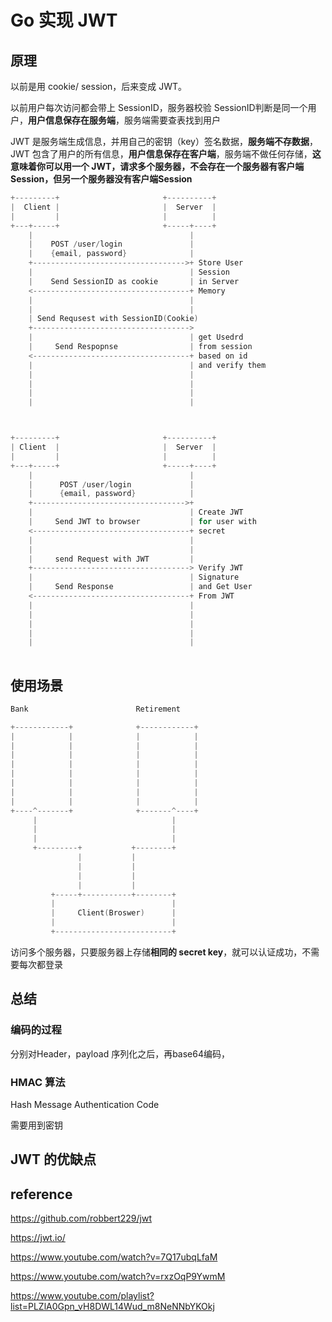 # Go 实现 JWT



## 原理

以前是用 cookie/ session，后来变成 JWT。

以前用户每次访问都会带上 SessionID，服务器校验 SessionID判断是同一个用户，**用户信息保存在服务端**，服务端需要查表找到用户

JWT 是服务端生成信息，并用自己的密钥（key）签名数据，**服务端不存数据**，JWT 包含了用户的所有信息，**用户信息保存在客户端**，服务端不做任何存储，**这意味着你可以用一个 JWT，请求多个服务器，不会存在一个服务器有客户端Session，但另一个服务器没有客户端Session**

```C
+---------+                       +----------+
|  Client |                       |  Server  |
|         |                       |          |
+---+-----+                       +-----+----+
    |                                   |
    |    POST /user/login               |
    |    {email, password}              |
    +---------------------------------->+ Store User
    |                                   | Session
    |    Send SessionID as cookie       | in Server
    <-----------------------------------+ Memory
    |                                   |
    |                                   |
    | Send Requsest with SessionID(Cookie)
    +----------------------------------->
    |                                   | get Usedrd
    |     Send Respopnse                | from session
    <-----------------------------------+ based on id
    |                                   | and verify them
    |                                   |
    |                                   |
    |                                   |
    |                                   |



+---------+                       +----------+
| Client  |                       |  Server  |
|         |                       |          |
+---+-----+                       +-----+----+
    |                                   |
    |      POST /user/login             |
    |      {email, password}            |
    +---------------------------------->+
    |                                   | Create JWT
    |     Send JWT to browser           | for user with
    <-----------------------------------+ secret
    |                                   |
    |                                   |
    |     send Request with JWT         |
    +-----------------------------------> Verify JWT
    |                                   | Signature
    |     Send Response                 | and Get User
    <-----------------------------------+ From JWT
    |                                   |
    |                                   |
    |                                   |
    |                                   |
    |                                   |
        
```



## 使用场景

```c
Bank                        Retirement

+------------+              +------------+
|            |              |            |
|            |              |            |
|            |              |            |
|            |              |            |
|            |              |            |
|            |              |            |
|            |              |            |
|            |              |            |
+----^-------+              +-------^----+
     |                              |
     |                              |
     |                              |
     +---------+           +--------+
               |           |
               |           |
               |           |
               |           |
         +-----+-----------+--------+
         |                          |
         |     Client(Broswer)      |
         |                          |
         +--------------------------+

```



访问多个服务器，只要服务器上存储**相同的 secret key**，就可以认证成功，不需要每次都登录



## 总结

### 编码的过程

分别对Header，payload  序列化之后，再base64编码，



### HMAC 算法

Hash Message Authentication Code

需要用到密钥



## JWT 的优缺点





## reference

https://github.com/robbert229/jwt

https://jwt.io/

https://www.youtube.com/watch?v=7Q17ubqLfaM

https://www.youtube.com/watch?v=rxzOqP9YwmM

https://www.youtube.com/playlist?list=PLZlA0Gpn_vH8DWL14Wud_m8NeNNbYKOkj